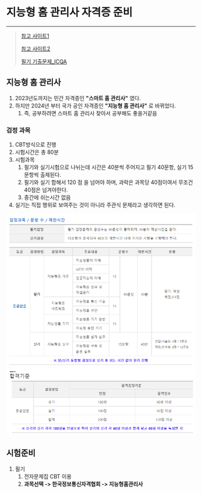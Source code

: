 # 지능형 홈 관리사 자격증 준비 

---

> [참고 사이트1](https://yogyui.tistory.com/entry/%EC%A7%80%EB%8A%A5%ED%98%95%ED%99%88%EA%B4%80%EB%A6%AC%EC%82%AC)
>
> [참고 사이트2](https://blog.naver.com/thefreethinker/223411922196)
>
> [필기 기출문제_ICQA](https://www.icqa.or.kr/cn/board/dataroom)

## 지능형 홈 관리사 

1. 2023년도까지는 민간 자격증인 **"스마트 홈 관리사"** 였다. 
2. 하지만 2024년 부터 국가 공인 자격증인 **"지능형 홈 관리사"** 로 바뀌었다. 
   1. 즉, 공부하려면 스마트 홈 관리사 찾아서 공부해도 좋을거같음 

### 검정 과목

1. CBT방식으로 진행
2. 시험시간은 총 80분
3. 시험과목
   1. 필기와 실기시험으로 나뉘는데 시간은 40분씩 주어지고 필기 40문항, 실기 15문항씩 출제된다.
   2. 필기와 실기 합해서 120 점 을 넘어야 하며, 과락은 과목당 40점이여서 무조건 40점은 넘겨야한다.
   3. 중간에 쉬는시간 없음
4. 실기는 직접 행위로 보여주는 것이 아니라 주관식 문제라고 생각하면 된다.

<img src="./images/스마트 홈 관리사 검정과목.png" width="600">

<img src="./images/스마트 홈 관리사 합격기준.png" width="600">

## 시험준비

1. 필기
   1. 전자문제집 CBT 이용
   2. **과목선택 -> 한국정보통신자격협회 -> 지능형홈관리사**
